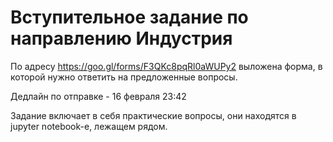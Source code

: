 # Вступительное задание по направлению Индустрия


По адресу https://goo.gl/forms/F3QKc8pqRl0aWUPy2 выложена форма, в которой нужно ответить на предложенные вопросы.


Дедлайн по отправке - 16 февраля 23:42


Задание включает в себя практические вопросы, они находятся в jupyter notebook-e, лежащем рядом.
